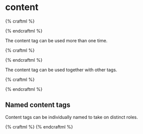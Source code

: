 # content

{% craftml %}
<craft name="n-by-n">
  <param name="n" type="int" default="3"/>
  <col spacing="2">
    <repeat n="{:n:}">
      <row spacing="2">
        <repeat n="{:n:}">
          <content></content>
        </repeat>
      </row>
    </repeat>
  </col>
</craft>

<n-by-n n="3">
  <!-- Try it! Change <cube/> to <sphere/> -->
  <cube/>
</n-by-n>
{% endcraftml %}

The content tag can be used more than one time.

{% craftml %}
<craft name="triple">
  <row>
    <content></content>
    <content></content>
    <content></content>
  </row>
</craft>

<triple>
  <cube></cube>
</triple>
{% endcraftml %}

The content tag can be used together with other tags.

{% craftml %}
<craft name="sandwich">
  <stack>
    <cube></cube>
    <content></content>
    <cube></cube>
  </stack>
</craft>

<sandwich>
  <sphere></sphere>
</sandwich>
{% endcraftml %}

## Named content tags

Content tags can be individually named to take on distinct roles.

{% craftml %}
<craft name="sandwich">
  <stack>
    <content name="top"/>
    <content></content>
    <content name="bottom">
  </stack>
</craft>
<sandwich>
  <top>
    <cube size="5 5 2"></cube>
  </top>
  <bottom>
    <cube size="20 20 2"></cube>
  </bottom>
  <cylinder t="scale(1 1 0.5)"></cylinder>
</sandwich>
{% endcraftml %}

